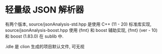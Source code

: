 # 轻量级 JSON 解析器

有两个版本, source/jsonAnalysis-std.hpp 是使用 C++ (11 - 20) 标准库实现, source/jsonAnalysis-boost.hpp 使用 {fmt} 和 boost 辅助实现, {fmt} (ver - 10) 和 boost (1.83.0) 在 sublib 中. 

.idle 是 clion 生成的项目默认文件, 可无视
